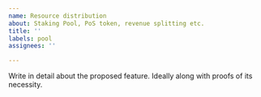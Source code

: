 ```yaml
---
name: Resource distribution
about: Staking Pool, PoS token, revenue splitting etc.
title: ''
labels: pool
assignees: ''

---
```


Write in detail about the proposed feature. Ideally along with proofs of its necessity.
